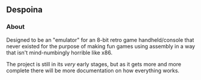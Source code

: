 
## Despoina

### About
Designed to be an "emulator" for an 8-bit retro game handheld/console that never existed for the purpose of making fun games using assembly in a way that isn't mind-numbingly horrible like x86.

The project is still in its *very* early stages, but as it gets more and more complete there will be more documentation on how everything works.